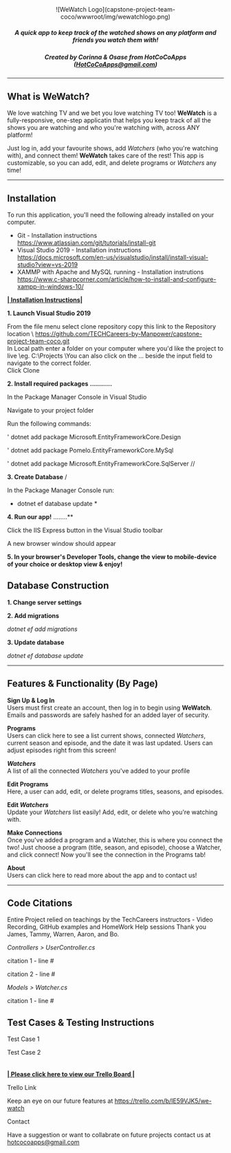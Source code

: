 <div align = center>
![WeWatch Logo](capstone-project-team-coco/wwwroot/img/wewatchlogo.png)

##### *A quick app to keep track of the watched shows on any platform and friends you watch them with!* 
##### *Created by Corinna & Osase from **HotCoCoApps** (HotCoCoApps@gmail.com)*
 
****
</div>

## What is WeWatch?
We love watching TV and we bet you love watching TV too! **WeWatch** is a fully-responsive, one-step applicatin that helps you keep track of all the shows you are watching and who you're watching with, across ANY platform!

Just log in, add your favourite shows, add *Watchers* (who you're watching with), and connect them! **WeWatch** takes care of the rest! This app is customizable, so you can add, edit, and delete programs or *Watchers* any time!
****
## Installation  
To run this application, you'll need the following already installed on your computer. 
- Git - Installation instructions https://www.atlassian.com/git/tutorials/install-git
- Visual Studio 2019 - Installation instructions https://docs.microsoft.com/en-us/visualstudio/install/install-visual-studio?view=vs-2019
- XAMMP with Apache and MySQL running - Installation instrutions https://www.c-sharpcorner.com/article/how-to-install-and-configure-xampp-in-windows-10/

**[| Installation Instructions|](https://www.atlassian.com/git/tutorials/install-git)**


**1.  Launch Visual Studio 2019**


From the file menu select clone repository
copy this link to the Repository location 
\  https://github.com/TECHCareers-by-Manpower/capstone-project-team-coco.git 
\
In Local path enter a folder on your computer where you'd like the project to live
\eg. C:\Projects
\You can also click on the ... beside the input field to navigate to the correct folder.
\
Click Clone

**2. Install required packages**
**...........**

In the Package Manager Console in Visual Studio

Navigate to your project folder

Run the following commands:

' dotnet add package Microsoft.EntityFrameworkCore.Design  

' dotnet add package Pomelo.EntityFrameworkCore.MySql  

' dotnet add package Microsoft.EntityFrameworkCore.SqlServer  //

**3. Create Database**
/

In the Package Manager Console run:

*  dotnet ef database update  *


**4. Run our app!**
........**

Click the IIS Express button in the Visual Studio toolbar

A new browser window should appear 


**5. In your browser's Developer Tools, change the view to mobile-device of your choice or desktop view & enjoy!**

## Database Construction  
**1. Change server settings**

**2. Add migrations**

*dotnet ef add migrations*

**3. Update database**

*dotnet ef database update*
****
## Features & Functionality (By Page)
**Sign Up & Log In**  
Users must first create an account, then log in to begin using **WeWatch**. Emails and passwords are safely hashed for an added layer of security.

**Programs**  
Users can click here to see a list current shows, connected *Watchers*, current season and episode, and the date it was last updated. Users can adjust episodes right from this screen!

***Watchers***  
A list of all the connected *Watchers* you've added to your profile 

**Edit Programs**  
Here, a user can add, edit, or delete programs titles, seasons, and episodes.

**Edit *Watchers***  
Update your *Watchers* list easily! Add, edit, or delete who you're watching with.

**Make Connections**  
Once you've added a program and a Watcher, this is where you connect the two! Just choose a program (title, season, and episode), choose a Watcher, and click connect! Now you'll see the connection in the Programs tab!

**About**  
Users can click here to read more about the app and to contact us!
****
## Code Citations

Entire Project relied on teachings by the TechCareers instructors - Video Recording, GitHub examples and HomeWork Help sessions
Thank you James, Tammy, Warren, Aaron, and Bo.

*Controllers > UserController.cs*

citation 1 - line #

citation 2 - line #

*Models > Watcher.cs*

citation 1 - line #

## Test Cases & Testing Instructions  
Test Case 1

Test Case 2
\
\
\
**[| Please click here to view our Trello Board |](https://trello.com/b/IE59VJK5/we-watch)**


Trello Link

Keep an eye on our future features at
https://trello.com/b/IE59VJK5/we-watch

Contact

Have a suggestion or want to collabrate on future projects contact us at hotcocoapps@gmail.com

